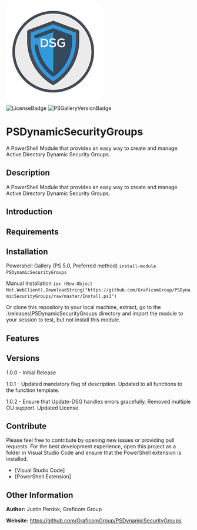 ![PSDynamicSecurityGroups](src/other/DSG_256.png)

![LicenseBadge](https://img.shields.io/github/license/GraficomGroup/PSDynamicSecurityGroups.svg?style=flat-square)
![PSGalleryVersionBadge](https://img.shields.io/powershellgallery/v/PSDynamicSecurityGroups.svg?style=flat-square)
# PSDynamicSecurityGroups


A PowerShell Module that provides an easy way to create and manage Active Directory Dynamic Security Groups.

## Description

A PowerShell Module that provides an easy way to create and manage Active Directory Dynamic Security Groups.

## Introduction

## Requirements

## Installation

Powershell Gallery (PS 5.0, Preferred method)
`install-module PSDynamicSecurityGroups`

Manual Installation
`iex (New-Object Net.WebClient).DownloadString("https://github.com/GraficomGroup/PSDynamicSecurityGroups/raw/master/Install.ps1")`

Or clone this repository to your local machine, extract, go to the .\releases\PSDynamicSecurityGroups directory
and import the module to your session to test, but not install this module.

## Features

## Versions

1.0.0 - Initial Release

1.0.1 - Updated mandatory flag of description. Updated to all functions to the function template.

1.0.2 - Ensure that Update-DSG handles errors gracefully. Removed multiple OU support. Updated License.

## Contribute

Please feel free to contribute by opening new issues or providing pull requests.
For the best development experience, open this project as a folder in Visual
Studio Code and ensure that the PowerShell extension is installed.

* [Visual Studio Code]
* [PowerShell Extension]

## Other Information

**Author:** Justin Perdok, Graficom Group

**Website:** https://github.com/GraficomGroup/PSDynamicSecurityGroups
